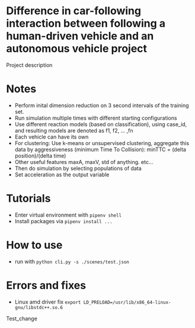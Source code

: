 # Difference in car-following interaction between following a human-driven vehicle and an autonomous vehicle project

Project description

# Notes

- Perform inital dimension reduction on 3 second intervals of the training set.
- Run simulation multiple times with different starting configurations
- Use different reaction models (based on classification), using case_id, and resulting models are denoted as f1, f2, ... ,fn
- Each vehicle can have its own
- For clustering: Use k-means or unsupervised clustering, aggregate this data by aggressiveness (minimum Time To Collision): minTTC = (delta position)/(delta time)
- Other useful features maxA, maxV, std of anything. etc...
- Then do simulation by selecting populations of data
- Set acceleration as the output variable

# Tutorials

- Enter virtual environment with `pipenv shell`
- Install packages via `pipenv install ...`

# How to use

- run with `python cli.py -s ./scenes/test.json`

# Errors and fixes

- Linux amd driver fix `export LD_PRELOAD=/usr/lib/x86_64-linux-gnu/libstdc++.so.6`

Test_change
